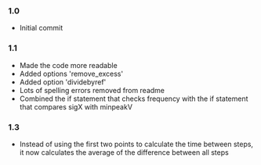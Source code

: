 ### 1.0
- Initial commit

### 1.1
- Made the code more readable
- Added options 'remove_excess'
- Added option 'dividebyref'
- Lots of spelling errors removed from readme
- Combined the if statement that checks frequency with the if statement that compares sigX with minpeakV

### 1.3
- Instead of using the first two points to calculate the time between steps, it now calculates the average of the difference between all steps
